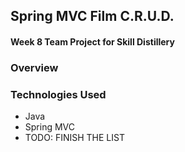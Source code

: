 ## Spring MVC Film C.R.U.D.

#### Week 8 Team Project for Skill Distillery

### Overview

### Technologies Used

* Java
* Spring MVC
* TODO: FINISH THE LIST